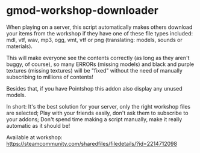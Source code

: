 # gmod-workshop-downloader

When playing on a server, this script automatically makes others download your items from the workshop if they have one of these file types included: mdl, vtf, wav, mp3, ogg, vmt, vtf or png (translating: models, sounds or materials).

This will make everyone see the contents correctly (as long as they aren't buggy, of course), so many ERRORs (missing models) and black and purple textures (missing textures) will be "fixed" without the need of manually subscribing to millions of contents!

Besides that, if you have Pointshop this addon also display any unused models.

In short:
It's the best solution for your server, only the right workshop files are selected;
Play with your friends easily, don't ask them to subscribe to your addons;
Don't spend time making a script manually, make it really automatic as it should be!

Available at workshop: https://steamcommunity.com/sharedfiles/filedetails/?id=2214712098
